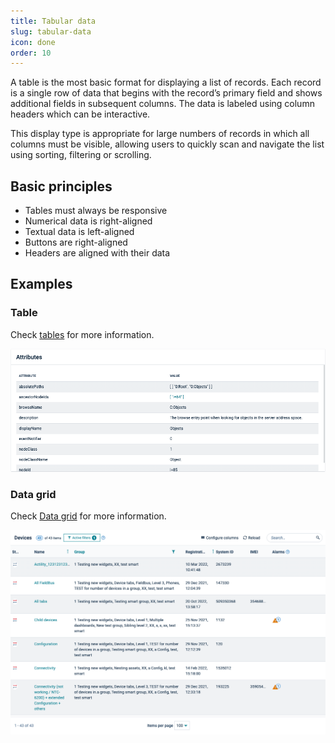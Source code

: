 ```yaml
---
title: Tabular data
slug: tabular-data
icon: done
order: 10
---
```


<!-- markdownlint-disable MD025 -->
<!-- markdownlint-disable MD033 -->
<!-- markdownlint-disable MD051 -->

A table is the most basic format for displaying a list of records. Each record is a single row of
data that begins with the record’s primary field and shows additional fields in subsequent columns.
The data is labeled using column headers which can be interactive.

This display type is appropriate for large numbers of records in which all columns must be visible,
allowing users to quickly scan and navigate the list using sorting, filtering or scrolling.

## Basic principles

- Tables must always be responsive
- Numerical data is right-aligned
- Textual data is left-aligned
- Buttons are right-aligned
- Headers are aligned with their data

## Examples

### Table

Check [tables](#/components/table) for more information.

<div class="c8y-example">
  <img src="../../../images/foundations/data-table.png" alt="Data table" class="img-responsive">
</div>

### Data grid

Check [Data grid](#/components/data-grid) for more information.

<div class="c8y-example">
  <img src="../../../images/foundations/data-grid-table.png" alt="Data grid" class="img-responsive">
</div>
